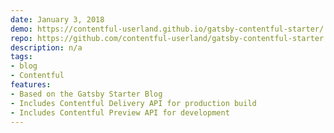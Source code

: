 ```yaml
---
date: January 3, 2018
demo: https://contentful-userland.github.io/gatsby-contentful-starter/
repo: https://github.com/contentful-userland/gatsby-contentful-starter
description: n/a
tags:
- blog
- Contentful
features:
- Based on the Gatsby Starter Blog
- Includes Contentful Delivery API for production build
- Includes Contentful Preview API for development
---
```

